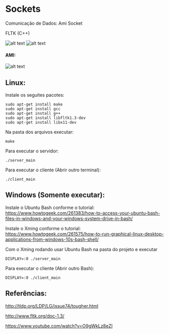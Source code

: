 # Sockets
Comunicação de Dados: Ami Socket 

FLTK (C++)

![alt text](https://image.ibb.co/gaeadG/server.png)
![alt text](https://image.ibb.co/jSumkw/cliente.png)

#### AMI:

![alt text](https://upload.wikimedia.org/wikipedia/commons/thumb/b/b6/Ami_encoding.svg/320px-Ami_encoding.svg.png)

## Linux:
Instale os seguites pacotes:
```
sudo apt-get install make
sudo apt-get install gcc
sudo apt-get install g++
sudo apt-get install libfltk1.3-dev
sudo apt-get install libx11-dev
```

Na pasta dos arquivos executar:

```
make
```

Para executar o servidor:
```
./server_main
```

Para executar o cliente (Abrir outro terminal):
```
./client_main
```

## Windows (Somente executar):

Instale o Ubuntu Bash conforme o tutorial:
https://www.howtogeek.com/261383/how-to-access-your-ubuntu-bash-files-in-windows-and-your-windows-system-drive-in-bash/

Instale o Xming conforme o tutorial:
https://www.howtogeek.com/261575/how-to-run-graphical-linux-desktop-applications-from-windows-10s-bash-shell/

Com o Xming rodando usar Ubuntu Bash na pasta do projeto e executar
```
DISPLAY=:0 ./server_main
```

Para executar o cliente (Abrir outro Bash):
```
DISPLAY=:0 ./client_main
```

## Referências:

http://tldp.org/LDP/LG/issue74/tougher.html

http://www.fltk.org/doc-1.3/

https://www.youtube.com/watch?v=O9gWkLz8eZI
